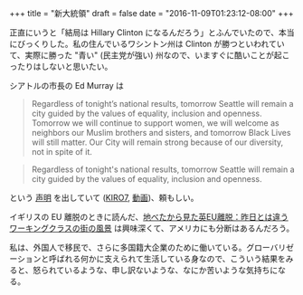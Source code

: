 +++
title = "新大統領"
draft = false
date = "2016-11-09T01:23:12-08:00"
+++

正直にいうと「結局は Hillary Clinton になるんだろう」とふんでいたので、本当にびっくりした。私の住んでいるワシントン州は Clinton が勝つといわれていて、実際に勝った "青い" (民主党が強い) 州なので、いますぐに酷いことが起こったりはしないと思いたい。

シアトルの市長の Ed Murray は

> Regardless of tonight’s national results, tomorrow Seattle will remain a city guided by the values of equality, inclusion and openness. Tomorrow we will continue to support women, we will welcome as neighbors our Muslim brothers and sisters, and tomorrow Black Lives will still matter. Our City will remain strong because of our diversity, not in spite of it.

> Regardless of tonight's national results, tomorrow Seattle will remain a city guided by the values of equality, inclusion and openness.

という [声明](http://murray.seattle.gov/mayor-murray-statement-election/) を出していて ([KIRO7](https://twitter.com/KIRO7Seattle/status/796263729436323841), [動画](https://twitter.com/lindsaycohen/status/796219705438543875))、頼もしい。

イギリスの EU 離脱のときに読んだ、[地べたから見た英EU離脱：昨日とは違うワーキングクラスの街の風景](http://bylines.news.yahoo.co.jp/bradymikako/20160625-00059237/) は興味深くて、アメリカにも分断はあるんだろう。

私は、外国人で移民で、さらに多国籍大企業のために働いている。グローバリゼーションと呼ばれる何かに支えられて生活している身なので、こういう結果をみると、怒られているような、申し訳ないような、なにか苦いような気持ちになる。

